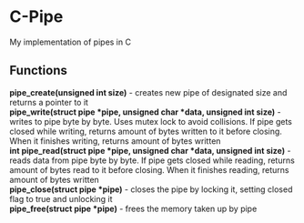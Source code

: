 # C-Pipe
My implementation of pipes in C

## Functions
**pipe_create(unsigned int size)** - creates new pipe of designated size and returns a pointer to it   
**pipe_write(struct pipe \*pipe, unsigned char \*data, unsigned int size)** - writes to pipe byte by byte. Uses mutex lock to avoid collisions.
If pipe gets closed while writing, returns amount of bytes written to it before closing. When it finishes writing, returns amount of bytes written   
**int pipe_read(struct pipe \*pipe, unsigned char \*data, unsigned int size)** - reads data from pipe byte by byte. If pipe gets closed while reading, returns amount of bytes read to it before closing. When it finishes reading, returns amount of bytes written   
**pipe_close(struct pipe \*pipe)** - closes the pipe by locking it, setting closed flag to true and unlocking it   
**pipe_free(struct pipe \*pipe)** - frees the memory taken up by pipe
